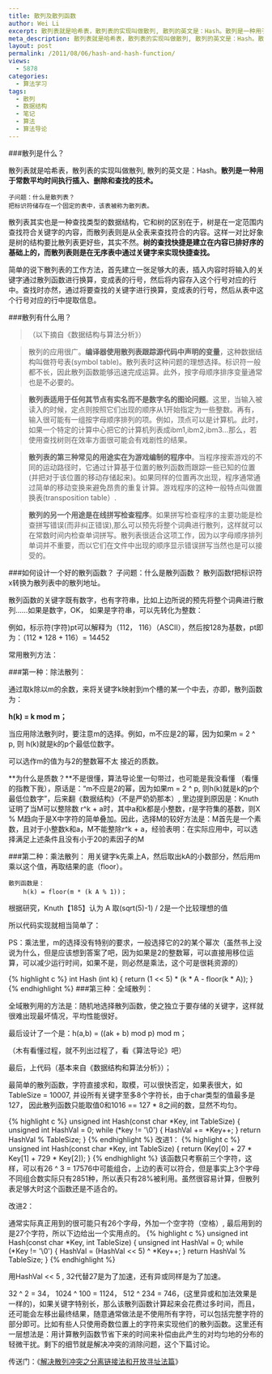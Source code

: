 ```yaml
---
title: 散列及散列函数
author: Wei Li
excerpt: 散列表就是哈希表，散列表的实现叫做散列, 散列的英文是：Hash。散列是一种用于常数平均时间执行插入、删除和查找的技术。
meta_description: 散列表就是哈希表，散列表的实现叫做散列, 散列的英文是：Hash。散列是一种用于常数平均时间执行插入、删除和查找的技术。
layout: post
permalink: /2011/08/06/hash-and-hash-function/
views:
  - 5878
categories:
  - 算法学习
tags:
  - 散列
  - 数据结构
  - 笔记
  - 算法
  - 算法导论
---
```

###散列是什么？

散列表就是哈希表，散列表的实现叫做散列, 散列的英文是：Hash。**散列是一种用于常数平均时间执行插入、删除和查找的技术。**
         
	子问题：什么是散列表？
	把标识符储存在一个固定的表中，该表被称为散列表。

散列表其实也是一种查找类型的数据结构，它和树的区别在于，树是在一定范围内查找符合关键字的内容，而散列表则是从全表来查找符合的内容。这样一对比好象是树的结构要比散列表更好些，其实不然。**树的查找快捷是建立在内容已排好序的基础上的，而散列表则是在无序表中通过关键字来实现快捷查找。**

简单的说下散列表的工作方法，首先建立一张足够大的表，插入内容时将输入的关键字通过散列函数进行换算，变成表的行号，然后将内容存入这个行号对应的行中。查找时亦然，通过将要查找的关键字进行换算，变成表的行号，然后从表中这个行号对应的行中提取信息。


###散列有什么用？

>（以下摘自《数据结构与算法分析》）

>散列的应用很广。**编译器使用散列表跟踪源代码中声明的变量**，这种数据结构叫做符号表(symbol table)。散列表时这种问题的理想选择。标识符一般都不长，因此散列函数能够迅速完成运算。此外，按字母顺序排序变量通常也是不必要的。

>**散列表适用于任何其节点有实名而不是数字名的图论问题**。这里，当输入被读入的时候，定点则按照它们出现的顺序从1开始指定为一些整数。再有，输入很可能有一组按字母顺序排列的项。例如，顶点可以是计算机。此时，如果一个特定的计算中心把它的计算机列表成ibm1,ibm2,ibm3…那么，若使用查找树则在效率方面很可能会有戏剧性的结果。

>**散列表的第三种常见的用途实在为游戏编制的程序中**。当程序搜索游戏的不同的运动路径时，它通过计算基于位置的散列函数而跟踪一些已知的位置(并把对于该位置的移动存储起来)。如果同样的位置再次出现，程序通常通过简单的移动变换来避免昂贵的重复计算。游戏程序的这种一般特点叫做置换表(transposition table）.

>**散列的另一个用途是在线拼写检查程序**。如果拼写检查程序的主要功能是检查拼写错误(而非纠正错误),那么可以预先将整个词典进行散列，这样就可以在常数时间内检查单词拼写。散列表很适合这项工作，因为以字母顺序排列单词并不重要，而以它们在文件中出现的顺序显示错误拼写当然也是可以接受的。

###如何设计一个好的散列函数？
	子问题：什么是散列函数？
	散列函数f把标识符x转换为散列表中的散列地址。

散列函数的关键字既有数字，也有字符串，比如上边所说的预先将整个词典进行散列……如果是数字，OK， 如果是字符串，可以先转化为整数：

例如，标示符(字符)pt可以解释为（112， 116）（ASCII），然后按128为基数，pt即为：（112 * 128 + 116）= 14452

常用散列方法：

###第一种：除法散列：

通过取k除以m的余数，来将关键字k映射到m个槽的某一个中去，亦即，散列函数为：

**h(k) = k mod m；**

当应用除法散列时，要注意m的选择。例如，m不应是2的幂，因为如果m = 2 ^ p, 则 h(k)就是k的p个最低位数字。

可以选作m的值为与2的整数幂不太 接近的质数。

**为什么是质数？**不是很懂，算法导论里一句带过，也可能是我没看懂 （看懂的指教下我），原话是：“m不应是2的幂，因为如果m = 2 ^ p, 则h(k)就是k的p个最低位数字”，后来翻《数据结构》（不是严奶奶那本）, 里边提到原因是：Knuth证明了当M可以整除数 r^k + a时，其中a和k都是小整数，r是字符集的基数，则X % M趋向于是X中字符的简单叠加。因此，选择M的较好方法是：M首先是一个素数，且对于小整数k和a，M不能整除r^k + a，经验表明：在实际应用中，可以选择满足上述条件且没有小于20的素因子的M

###第二种：乘法散列：
用关键字k先乘上A，然后取出kA的小数部分，然后用m乘以这个值，再取结果的底（floor）。

    散列函数是：
		h(k) = floor(m * (k A % 1))；

根据研究，Knuth【185】认为 A 取(sqrt(5)-1) / 2是一个比较理想的值

所以代码实现就相当简单了：

PS：乘法里，m的选择没有特别的要求，一般选择它的2的某个幂次（虽然书上没说为什么，但是应该想到答案了吧，因为如果是2的整数幂，可以直接用移位运算，可以减少运行时间，如果不是，则必然是乘法，这个可是很耗资源的）

{% highlight c %}
int Hash (int k) {
    return (1 << 5) * (k * A - floor(k * A));
}
{% endhighlight %}
###第三种：全域散列：

全域散列用的方法是：随机地选择散列函数，使之独立于要存储的关键字，这样就很难出现最坏情况，平均性能很好。

最后设计了一个是：h(a,b) = ((ak + b)  mod  p) mod m；

（木有看懂过程，就不列出过程了，看《算法导论》吧）

最后，上代码（基本来自《数据结构和算法分析》）；

最简单的散列函数，字符直接求和，取模，可以很快否定，如果表很大，如TableSize = 10007, 并设所有关键字至多8个字符长，由于char类型的值最多是127， 因此散列函数只能取值0和1016 == 127 * 8之间的数，显然不均匀。

{% highlight c %}
unsigned int Hash(const char *Key, int TableSize) {
    unsigned int HashVal = 0;
    while (*key != '\0') {
        HashVal += *Key++;
    }
    return HashVal % TableSize;
}
{% endhighlight %}
改进1：
{% highlight c %}
unsigned int Hash(const char *Key, int TableSize) {
    return (Key[0] + 27 * Key[1] + 729 * Key[2]);
}
{% endhighlight %}
该函数只考察前三个字符，这样，可以有26 ^ 3 = 17576中可能组合，上边的表可以符合，但是事实上3个字母不同组合数实际只有2851种，所以表只有28%被利用。虽然很容易计算，但散列表足够大时这个函数还是不适合的。

改进2：

通常实际真正用到的很可能只有26个字母，外加一个空字符（空格）, 最后用到的是27个字符，所以下边给出一个实用点的。
{% highlight c %}
unsigned int Hash(const char *Key, int TableSize) {
    unsigned int HashVal = 0;
    while (*Key != '\0') {
        HashVal = (HashVal &lt;&lt; 5) ^ *Key++;
    }
    return HashVal % TableSize;
}
{% endhighlight %}

用HashVal << 5 , 32代替27是为了加速，还有异或同样是为了加速。

32 ^ 2 = 34， 1024 ^ 100 = 1124， 512 ^ 234 = 746，(这里异或和加法效果是一样的)，如果关键字特别长，那么该散列函数计算起来会花费过多时间，而且，还可能会左移出最终结果，随意通常做法是不使用所有字符，可以包括完整字符的部分即可。比如有些人只使用奇数位置上的字符来实现他们的散列函数。这里还有一层想法是：用计算散列函数节省下来的时间来补偿由此产生的对均匀地的分布的轻微干扰。剩下的细节就是解决冲突的消除问题，这个下篇讨论。

传送门：《[解决散列冲突之分离链接法和开放寻址法篇](/2011/08/06/solve-hash-conflict-links-method-and-separation-open-addressing-method/)》